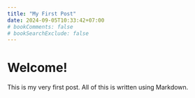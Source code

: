 ```yaml
---
title: "My First Post"
date: 2024-09-05T10:33:42+07:00
# bookComments: false
# bookSearchExclude: false
---
```

# Welcome!

This is my very first post. All of this is written using Markdown.